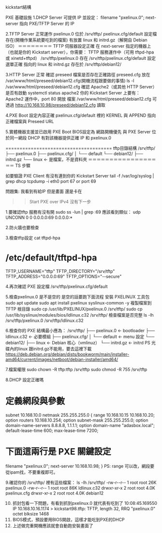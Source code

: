 kickstart結構

PXE 基礎設施
  1.DHCP Server 可提供 IP 並設定：
    filename "pxelinux.0";
    next-server 指向 PXE/TFTP Server 的 IP

  2.TFTP Server 正常運作
    pxelinux.0 位於 /srv/tftp/
    pxelinux.cfg/default 設定檔存在(開機作業系統要吃到的檔案)
      有放置 linux 和 initrd.gz（解開自 Debian ISO）
      ＝＝＝＝＝＝＝＝
      TFTP 伺服器設定正確
          在 next-server 指定的機器上（也就是你的 Kickstart server），你需要：
          TFTP 服務運作中（可用 tftpd-hpa 或 xinetd+tftpd）
          /srv/tftp/pxelinux.0 存在
          /srv/tftp/pxelinux.cfg/default 設定選單正確
          指向的 linux 和 initrd.gz 存在於 /srv/tftp/debian12/
      
  3.HTTP Server 正常
     確認 preseed 檔案是否存在正確路徑
       preseed.cfg 放在 /var/www/html/preseed/debian12.cfg(開機流程跟要做的事情)
       ls -l /var/www/html/preseed/debian12.cfg
      確認 Apache2（或其他 HTTP Server）是否有啟動
       systemctl status apache2
         你的 Kickstart Server 上要有：
          Apache2 運作中，port 80 開放
            檔案 /var/www/html/preseed/debian12.cfg 可透過 http://10.168.10.98/preseed/debian12.cfg 讀取

  4.PXE Boot 設定內容正確
      pxelinux.cfg/default 裡的 KERNEL 與 APPEND 指向正確檔案與 Preseed URL
      
  5.實體機器支援並已啟用 PXE Boot
     BIOS設定為 網路開機優先 與 PXE Server 位於同一網段
     DHCP 有對該機器提供正確 IP 和 pxelinux.0
      
======================================
tftp目錄結構
/srv/tftp/
├── pxelinux.0
├── pxelinux.cfg/
│   └── default
└── debian12/
    ├── initrd.gz
    └── linux ← 是檔案，不是資料夾
＝＝＝＝＝＝＝＝＝＝＝＝＝＝＝＝＝＝
TS 步驟

如要驗證 PXE Client 有沒有連到你的 Kickstart Server
tail -f /var/log/syslog | grep dhcp
tcpdump -i eth0 port 67 or port 69

問題集:
我看到有給IP 但是畫面 還是卡在
>> Start PXE over IPv4
沒有下一步

1.要確認tftp 服務有沒有開
sudo ss -lun | grep :69
應該看到類似：
udp   UNCONN  0 0 0.0.0.0:69  0.0.0.0:*

2.防火牆也要檢查

3.檢查tftp設定
cat tftpd-hpa
# /etc/default/tftpd-hpa

TFTP_USERNAME="tftp"
TFTP_DIRECTORY="/srv/tftp"
TFTP_ADDRESS="0.0.0.0:69"
TFTP_OPTIONS="--secure"

4.再次確認 PXE 設定檔 /srv/tftp/pxelinux.cfg/default

5.檢查pxelinux.0 是不是空的
是空的話要跑下面流程
安裝 PXELINUX 工具包
sudo apt update
sudo apt install pxelinux syslinux-common -y
複製檔案到 TFTP 根目錄
sudo cp /usr/lib/PXELINUX/pxelinux.0 /srv/tftp/
sudo cp /usr/lib/syslinux/modules/bios/ldlinux.c32 /srv/tftp/
檢查檔案是否完整
ls -lh /srv/tftp/pxelinux.0 /srv/tftp/ldlinux.c32

6.檢查你的 PXE 結構最小應為：
/srv/tftp/
├── pxelinux.0         ← bootloader
├── ldlinux.c32        ← 必要模組
├── pxelinux.cfg/
│   └── default        ← menu 設定
└── debian12/
    ├── linux          ← Debian 核心（vmlinuz）
    └── initrd.gz      ← initrd
PS 光碟內的linux 跟initrd.gz不能用，要去這裡下載
https://deb.debian.org/debian/dists/bookworm/main/installer-amd64/current/images/netboot/debian-installer/amd64/

7.檔案權限
sudo chown -R tftp:tftp /srv/tftp
sudo chmod -R 755 /srv/tftp

8.DHCP 設定正確嗎
# 定義網段與參數
subnet 10.168.10.0 netmask 255.255.255.0 {
  range 10.168.10.15 10.168.10.20;
  option routers 10.168.10.254;
  option subnet-mask 255.255.255.0;
  option domain-name-servers 8.8.8.8, 1.1.1.1;
  option domain-name "adasbox.local";
  default-lease-time 600;
  max-lease-time 7200;

  # 下面這兩行是 PXE 關鍵設定
  filename "pxelinux.0";
  next-server 10.168.10.98;
}
PS: range 可以改，網段要從ipam找，不要重複即可。

9.確認你的 /srv/tftp/ 裡有這些檔案：
ls -lh /srv/tftp/
-rw-r--r-- 1 root root  26K pxelinux.0
-rw-r--r-- 1 root root  86K ldlinux.c32
drwxr-xr-x 2 root root 4.0K pxelinux.cfg
drwxr-xr-x 2 root root 4.0K debian12

10. 抓封包看一下問題，有看到抓到pxelinux.0 就代表有吃到了
10:08:45.169550 IP 10.168.10.16.1174 > kickstart98.tftp: TFTP, length 32, RRQ "pxelinux.0" octet blksize 1468
11. BIOS模式，預設要用BIOS開啟，這樣才能吃到PXE的DHCP
12. 上述做完重開機應該就會自動跑安裝畫面了
